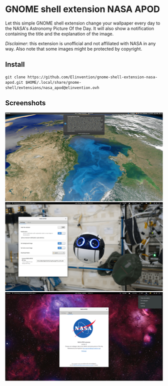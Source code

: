 # GNOME shell extension NASA APOD

Let this simple GNOME shell extension change your wallpaper every day to the
NASA's Astronomy Picture Of the Day. It will also show a notification
containing the title and the explanation of the image.

*Disclaimer*: this extension is unofficial and not affiliated with NASA in any way.
Also note that some images might be protected by copyright.

## Install

`git clone https://github.com/Elinvention/gnome-shell-extension-nasa-apod.git $HOME/.local/share/gnome-shell/extensions/nasa_apod@elinvention.ovh`

## Screenshots

![NASA APOD extension](https://github.com/Elinvention/gnome-shell-extension-nasa-apod/blob/master/screenshots/1.png)
![Settings](https://github.com/Elinvention/gnome-shell-extension-nasa-apod/blob/master/screenshots/2.png)
![Settings About](https://github.com/Elinvention/gnome-shell-extension-nasa-apod/blob/master/screenshots/3.png)
